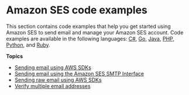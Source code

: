 # Amazon SES code examples<a name="examples"></a>

This section contains code examples that help you get started using Amazon SES to send email and manage your Amazon SES account\. Code examples are available in the following languages: [C\#](https://docs.microsoft.com/en-us/dotnet/csharp/csharp), [Go](https://golang.org/), [Java](https://docs.oracle.com/javase/8/), [PHP](http://php.net/), [Python](https://www.python.org/), and [Ruby](https://www.ruby-lang.org/)\.

**Topics**
+ [Sending email using AWS SDKs](examples-send-using-sdk.md)
+ [Sending email using the Amazon SES SMTP Interface](examples-send-using-smtp.md)
+ [Sending raw email using AWS SDKs](examples-send-raw-using-sdk.md)
+ [Verify multiple email addresses](sample-code-bulk-verify.md)
